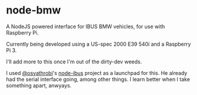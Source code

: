 node-bmw
======
A NodeJS powered interface for IBUS BMW vehicles, for use with Raspberry Pi.

Currently being developed using a US-spec 2000 E39 540i and a Raspberry Pi 3.

I'll add more to this once I'm out of the dirty-dev weeds.

I used [@osvathrobi](https://github.com/osvathrobi)'s [node-ibus](https://github.com/osvathrobi/node-ibus) project as a launchpad for this. He already had the serial interface going, among other things. I learn better when I take something apart, anwyays.
